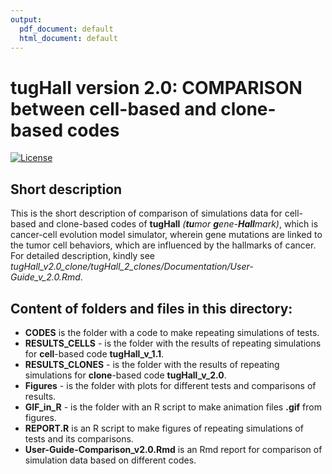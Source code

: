 ```yaml
---
output:
  pdf_document: default
  html_document: default
---
```

tugHall version 2.0: COMPARISON between cell-based and clone-based codes
====================

[![License](https://img.shields.io/badge/License-GPLv3-orange.svg)](https://github.com/nagornovys/Cancer_cell_evolution/blob/master/LICENSE)


Short description
---
This is the short description of comparison of simulations data for cell-based and clone-based codes of **tugHall** _(**tu**mor **g**ene-**Hall**mark)_, which is cancer-cell evolution model simulator, wherein gene mutations are linked to the tumor cell behaviors, which are influenced by the hallmarks of cancer.
For detailed description, kindly see _tugHall_v2.0_clone/tugHall_2_clones/Documentation/User-Guide_v_2.0.Rmd_.


Content of folders and files in this directory:
---

* **CODES** is the folder with a code to make repeating simulations of tests. 
* **RESULTS_CELLS** - is the folder with the results of repeating simulations for **cell**-based code **tugHall_v_1.1**.
* **RESULTS_CLONES** - is the folder with the results of repeating simulations for **clone**-based code **tugHall_v_2.0**.
* **Figures** - is the folder with plots for different tests and comparisons of results.
* **GIF_in_R** - is the folder with an R script to make animation files **.gif** from figures.
* **REPORT.R** is an R script to make figures of repeating simulations of tests and its comparisons. 
* **User-Guide-Comparison_v2.0.Rmd** is an Rmd report for comparison of simulation data based on different codes. 


